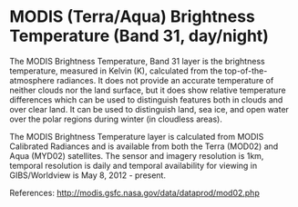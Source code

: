 # MODIS (Terra/Aqua) Brightness Temperature (Band 31, day/night)

The MODIS Brightness Temperature, Band 31 layer is the brightness temperature, measured in Kelvin (K), calculated from the top-of-the-atmosphere radiances. It does not provide an accurate temperature of neither clouds nor the land surface, but it does show relative temperature differences which can be used to distinguish features both in clouds and over clear land.  It can be used to distinguish land, sea ice, and open water over the polar regions during winter (in cloudless areas). 

The MODIS Brightness Temperature layer is calculated from MODIS Calibrated Radiances and is available from both the Terra (MOD02) and Aqua (MYD02) satellites. The sensor and imagery resolution is 1km, temporal resolution is daily and temporal availability for viewing in GIBS/Worldview is May 8, 2012 - present.

References: http://modis.gsfc.nasa.gov/data/dataprod/mod02.php 
